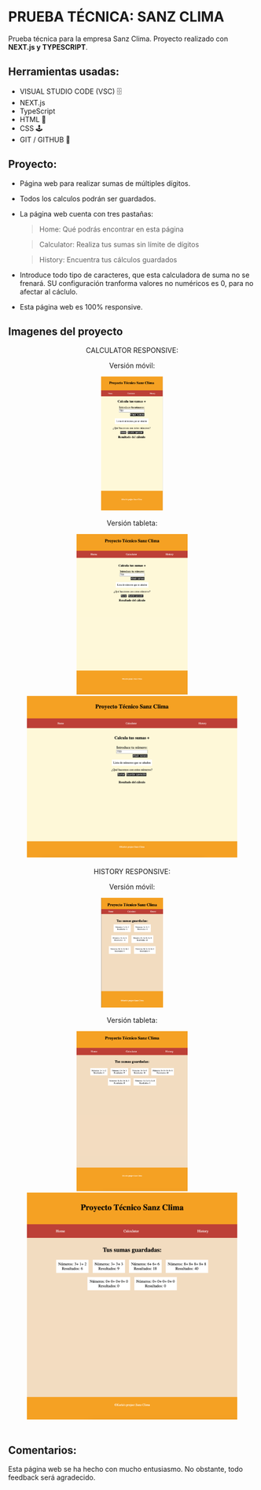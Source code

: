 # PRUEBA TÉCNICA: SANZ CLIMA

Prueba técnica para la empresa Sanz Clima. Proyecto realizado con **NEXT.js y TYPESCRIPT**.

## Herramientas usadas:

- VISUAL STUDIO CODE (VSC) 🗄️
- NEXT.js
- TypeScript
- HTML 📌
- CSS 🕹️
- GIT / GITHUB 📂

## Proyecto:

- Página web para realizar sumas de múltiples dígitos.
- Todos los calculos podrán ser guardados.
- La página web cuenta con tres pastañas:
  > Home: Qué podrás encontrar en esta página
  
  > Calculator: Realiza tus sumas sin límite de dígitos
  
  > History: Encuentra tus cálculos guardados

- Introduce todo tipo de caracteres, que esta calculadora de suma no se frenará. SU configuración tranforma valores no numéricos es 0, para no afectar al cáclulo.
- Esta página web es 100% responsive.

## Imagenes del proyecto

<div align="center">
CALCULATOR RESPONSIVE: 

</br>
<p> Versión móvil:
</p>
<img width="25%" height="35%" src="https://github.com/Karlafdez7/SANZCLIMA_Technical-Test/blob/main/web-sanzclim/Images_Readme/1%20calculator%20movil.png?raw=true" alt="cover" />
</br>
<p> Versión tableta:
</p>
<img width="45%" height="55%" src="https://github.com/Karlafdez7/SANZCLIMA_Technical-Test/blob/main/web-sanzclim/Images_Readme/2%20calculator%20tablet.png?raw=true" alt="cover" />
</br>
  <img width="85%" height="55%" src="https://github.com/Karlafdez7/SANZCLIMA_Technical-Test/blob/main/web-sanzclim/Images_Readme/3%20calculator%20desktop.png?raw=true" alt="cover" />
</br>
</div>
</br>

<div align="center">
HISTORY RESPONSIVE: 

</br>
<p> Versión móvil:
</p>
<img width="25%" height="35%" src="https://github.com/Karlafdez7/SANZCLIMA_Technical-Test/blob/main/web-sanzclim/Images_Readme/4%20history%20movil.png?raw=true" alt="cover" />
</br>
<p> Versión tableta:
</p>
<img width="45%" height="55%" src="https://github.com/Karlafdez7/SANZCLIMA_Technical-Test/blob/main/web-sanzclim/Images_Readme/5%20history%20tablet.png?raw=true" alt="cover" />
</br>
  <img width="85%" height="55%" src="https://github.com/Karlafdez7/SANZCLIMA_Technical-Test/blob/main/web-sanzclim/Images_Readme/6%20history%20desktop.png?raw=true" alt="cover" />
</br>
</div>
</br>

## Comentarios:

Esta página web se ha hecho con mucho entusiasmo. No obstante, todo feedback será agradecido.

